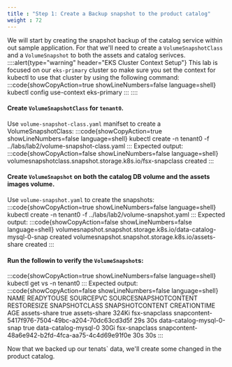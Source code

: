 ```yaml
---
title : "Step 1: Create a Backup snapshot to the product catalog"
weight : 72
---
```


We will start by creating the snapshot backup of the catalog service within out sample application. For that we'll need to create a `VolumeSnapshotClass` and a `VolumeSnapshot` to both the assets and catalog serivces. 
::::alert{type="warning" header="EKS Cluster Context Setup"}
This lab is focused on our `eks-primary` cluster so make sure you set the context for kubectl to use that cluster by using the following command:
:::code{showCopyAction=true showLineNumbers=false language=shell}
kubectl config use-context eks-primary
:::
::::

#### Create `VolumeSnapshotClass` for `tenant0`.
Use `volume-snapshot-class.yaml` manifset to create a VolumeSnapshotClass:
:::code{showCopyAction=true showLineNumbers=false language=shell}
kubectl create -n tenant0 -f ../labs/lab2/volume-snapshot-class.yaml
:::
Expected output:
:::code{showCopyAction=false showLineNumbers=false language=shell}
volumesnapshotclass.snapshot.storage.k8s.io/fsx-snapclass created
:::

#### Create `VolumeSnapshot` on both the catalog DB volume and the assets images volume. 
Use `volume-snapshot.yaml` to create the snapshots:
:::code{showCopyAction=true showLineNumbers=false language=shell}
kubectl create -n tenant0 -f ../labs/lab2/volume-snapshot.yaml
:::
Expected output:
:::code{showCopyAction=false showLineNumbers=false language=shell}
volumesnapshot.snapshot.storage.k8s.io/data-catalog-mysql-0-snap created
volumesnapshot.snapshot.storage.k8s.io/assets-share created
:::

#### Run the followin to verify the `VolumeSnapshot`s:
:::code{showCopyAction=true showLineNumbers=false language=shell}
kubectl get vs -n tenant0
:::
Expected output:
:::code{showCopyAction=false showLineNumbers=false language=shell}
NAME                        READYTOUSE   SOURCEPVC              SOURCESNAPSHOTCONTENT   RESTORESIZE   SNAPSHOTCLASS   SNAPSHOTCONTENT                                    CREATIONTIME   AGE
assets-share                true         assets-share                                   324Ki         fsx-snapclass   snapcontent-5417f976-7504-49bc-a204-70dc63cd3d5f   29s            30s
data-catalog-mysql-0-snap   true         data-catalog-mysql-0                           30Gi          fsx-snapclass   snapcontent-48a6e942-b2fd-4fca-aa75-4c4d69e91f0e   30s            30s
:::

Now that we backed up our tenats` data, we'll create some changed in the product catalog.